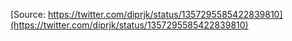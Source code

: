 [Source: https://twitter.com/diprjk/status/1357295585422839810](https://twitter.com/diprjk/status/1357295585422839810)